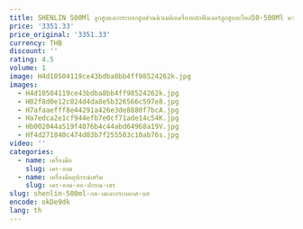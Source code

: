 ```yaml
---
title: SHENLIN 500Ml ลูกสูบและกระบอกสูบส่วนนิวเมติกเครื่องหลักฟิลเลอร์ลูกสูบอะไหล่50-500Ml ความจุ
price: '3351.33'
price_original: '3351.33'
currency: THB
discount: ''
rating: 4.5
volume: 1
image: H4d10504119ce43bdba8bb4ff98524262k.jpg
images:
  - H4d10504119ce43bdba8bb4ff98524262k.jpg
  - H02f8d0e12c024d4da8e5b326566c597e8.jpg
  - H7afaaefff8e44291a426e3de8880f7bcA.jpg
  - Ha7edca2e1cf944efb7e0cf71ade14c54K.jpg
  - Hb002044a519f4076b4c44abd64968a19V.jpg
  - Hf4d271840c474d03b7f255503c10ab76s.jpg
video: ''
categories:
  - name: เครื่องมือ
    slug: เคร-องม
  - name: เครื่องมืออุปกรณ์เสริม
    slug: เคร-องม-ออ-ปกรณ-เสร
slug: shenlin-500ml-กส-บและกระบอกส-บส
encode: okDe9dk
lang: th
---
```

  